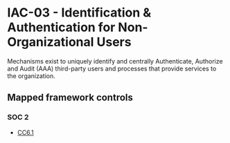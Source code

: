 # IAC-03 - Identification & Authentication for Non-Organizational Users
Mechanisms exist to uniquely identify and centrally Authenticate, Authorize and Audit (AAA) third-party users and processes that provide services to the organization.
## Mapped framework controls
### SOC 2
- [CC6.1](../soc2/cc61.md)